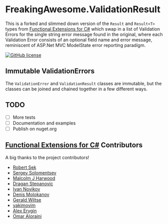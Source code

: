 # FreakingAwesome.ValidationResult

This is a forked and slimmed down version of the `Result` and `Result<T>` types from [Functional Extensions for
C#](https://github.com/vkhorikov/CSharpFunctionalExtensions) which swap in a list of Validation Errors for the single
string error message found in the original, where each Validation Error consists of an optional field name and error
message, reminiscent of ASP.Net MVC ModelState error reporting paradigm.

[![GitHub license](https://img.shields.io/github/license/mashape/apistatus.svg)](https://github.com/vkhorikov/CSharpFunctionalExtensions/blob/master/LICENSE)

## Immutable ValidationErrors

The `ValidationError` and `ValidationResult` classes are immutable, but the classes can be joined and chained together
in a few different ways.

## TODO

 - [ ] More tests
 - [ ] Documentation and examples
 - [ ] Publish on nuget.org

## [Functional Extensions for C#](https://github.com/vkhorikov/CSharpFunctionalExtensions) Contributors

A big thanks to the project contributors!

 * [Robert Sęk](https://github.com/robosek)
 * [Sergey Solomentsev](https://github.com/SergAtGitHub)
 * [Malcolm J Harwood](https://github.com/mjharwood)
 * [Dragan Stepanovic](https://github.com/dragan-stepanovic)
 * [Ivan Novikov](https://github.com/jonny-novikov)
 * [Denis Molokanov](https://github.com/dmolokanov)
 * [Gerald Wiltse](https://github.com/solvingJ)
 * [yakimovim](https://github.com/yakimovim)
 * [Alex Erygin](https://github.com/alex-erygin)
 * [Omar Aloraini](https://github.com/omaraloraini)
